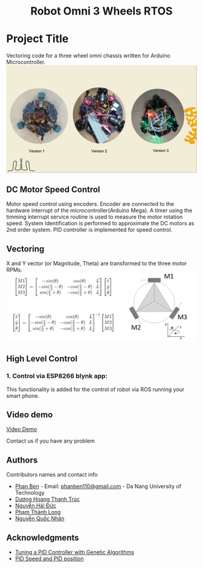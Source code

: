 <h1 align="center">Robot Omni 3 Wheels RTOS</h1>

# Project Title

Vectoring code for a three wheel omni chassis written for Arduino Microcontroller.   
![](Images/screenshot_1655914351.png)

## DC Motor Speed Control
Motor speed control using encoders. Encoder are connected to the hardware interrupt of the microcontroller(Arduino Mega). A timer using the timming interrupt service routine is used to measure the motor rotation speed. System Identification is performed to approximate the DC motors as 2nd order system. PID controller is implemented for speed control.<br/>

## Vectoring
X and Y vector (or Magnitude, Theta) are transformed to the three motor RPMs.
![](Images/omni_transformation_2.jpg)

## High Level Control
### 1. Control via ESP8266 blynk app: 
This functionality is added for the control of robot via ROS running your smart phone.

## Video demo
[Video Demo](https://www.youtube.com/watch?v=WiIC_UjOM_0) 

Contact us if you have any problem

## Authors

Contributors names and contact info


* [Phan Ben](https://www.facebook.com/benphan110) - Email: phanben110@gmail.com - Da Nang University of Technology
* [Dương Hoang Thanh Trúc](https://www.facebook.com/yul.duonqq)
* [Nguyễn Hải Đức](https://www.facebook.com/duc.nguyenhai741) 
* [Phạm Thành Long](https://www.facebook.com/mrlong2k) 
* [Nguyễn Quốc Nhân](https://www.facebook.com/profile.php?id=100007475868554)


## Acknowledgments

* [Tuning a PID Controller with Genetic Algorithms](https://www.youtube.com/watch?v=S5C_z1nVaSg&t=2s)
* [PID Speed and PID position](http://arduino.vn/result/5401-pid-speed-position-control)
